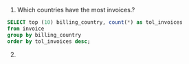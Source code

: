 1. Which countries have the most invoices.?
```SQL
SELECT top (10) billing_country, count(*) as tol_invoices 
from invoice
group by billing_country
order by tol_invoices desc;
```
2.   


